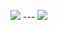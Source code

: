 ![](https://rdt.li/dUyvPH) ---
![](https://komarev.com/ghpvc/?username=nrjdalal&color=blue&style=for-the-badge)
